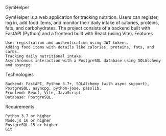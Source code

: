 GymHelper

GymHelper is a web application for tracking nutrition. Users can register, log in, add food items, and monitor their daily intake of calories, proteins, fats, and carbohydrates. The project consists of a backend built with FastAPI (Python) and a frontend built with React (using Vite).
Features

    User registration and authentication using JWT tokens.
    Adding food items with details like calories, proteins, fats, and carbs.
    Tracking daily nutritional intake.
    Asynchronous interaction with a PostgreSQL database using SQLAlchemy and asyncpg.

Technologies

    Backend: FastAPI, Python 3.7+, SQLAlchemy (with async support), PostgreSQL, asyncpg, python-jose, passlib.
    Frontend: React, Vite, JavaScript.
    Database: PostgreSQL.

Requirements

    Python 3.7 or higher
    Node.js 16 or higher
    PostgreSQL 15 or higher
    Git
